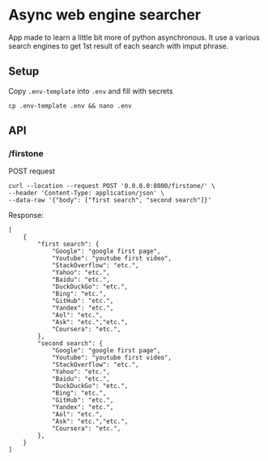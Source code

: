 # Async web engine searcher
App made to learn a little bit more of python asynchronous. 
It use a various search engines to get 1st result of each search with imput phrase.

## Setup

Copy `.env-template` into `.env` and fill with secrets
```
cp .env-template .env && nano .env
```

## API
### /firstone
POST request


```
curl --location --request POST '0.0.0.0:8000/firstone/' \
--header 'Content-Type: application/json' \
--data-raw '{"body": ["first search", "second search"]}'
```

Response:
```
[
    {
        "first search": {
            "Google": "google first page",
            "Youtube": "youtube first video",
            "StackOverflow": "etc.",
            "Yahoo": "etc.",
            "Baidu": "etc.",
            "DuckDuckGo": "etc.",
            "Bing": "etc.",
            "GitHub": "etc.",
            "Yandex": "etc.",
            "Aol": "etc.",
            "Ask": "etc.","etc.",
            "Coursera": "etc.",
        },
        "second search": {
            "Google": "google first page",
            "Youtube": "youtube first video",
            "StackOverflow": "etc.",
            "Yahoo": "etc.",
            "Baidu": "etc.",
            "DuckDuckGo": "etc.",
            "Bing": "etc.",
            "GitHub": "etc.",
            "Yandex": "etc.",
            "Aol": "etc.",
            "Ask": "etc.","etc.",
            "Coursera": "etc.",
        },
    }
]
```
